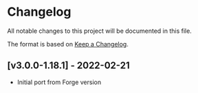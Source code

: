 # Changelog
All notable changes to this project will be documented in this file.

The format is based on [Keep a Changelog].

## [v3.0.0-1.18.1] - 2022-02-21
- Initial port from Forge version

[Keep a Changelog]: https://keepachangelog.com/en/1.0.0/
